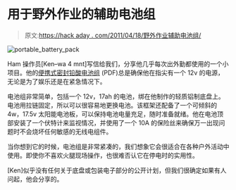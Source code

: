 # 用于野外作业的辅助电池组

> 原文:[https://hack aday . com/2011/04/18/野外作业辅助电池组/](https://hackaday.com/2011/04/18/auxiliary-battery-pack-for-field-operations/)

![portable_battery_pack](../Images/146ab0d23b6918531737235511bd7e82.png "portable_battery_pack")

Ham 操作员[Ken–wa 4 mnt]写信给我们，分享他几乎每次出外勤都使用的一个小项目。他的[便携式密封铅酸电池组](http://www.qrpbuilder.com/downloads/portable_sla_power.pdf) (PDF)总是确保他在指尖有一个 12v 的电源，无论是为了娱乐还是在紧急情况下。

电池组非常简单，包括一个 12v，17ah 的电池，绑在他制作的轻质铝制底盘上。电池用拉链固定，所以可以很容易地更换电池。该框架还配备了一个可倾斜的 4w，17.5v 太阳能电池板，可以保持电池电量充足，随时准备就绪。他在电池顶部安装了一个伏特计来监视情况，并使用了一个 10A 的保险丝来确保万一出现问题时不会烧坏任何敏感的无线电组件。

当你想到它的时候，电池组是非常紧凑的，我们想象它会很适合在各种户外活动中使用。即使你不喜欢火腿现场操作，也很难否认它在停电时的实用性。

[Ken]似乎没有任何关于底盘或包装电子部分的公开计划，但我们很确定如果有人问起，他会分享的。
